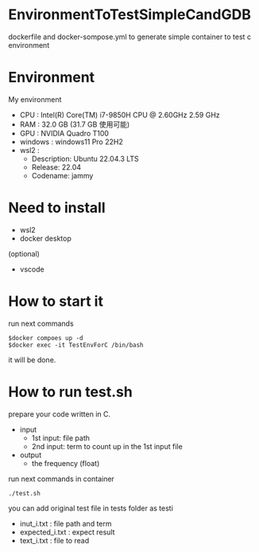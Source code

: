 # EnvironmentToTestSimpleCandGDB
dockerfile and docker-sompose.yml to generate simple container to test c environment

# Environment 

My environment

- CPU : Intel(R) Core(TM) i7-9850H CPU @ 2.60GHz   2.59 GHz
- RAM : 32.0 GB (31.7 GB 使用可能)
- GPU : NVIDIA Quadro T100
- windows : windows11 Pro 22H2
- wsl2 :
  - Description:    Ubuntu 22.04.3 LTS
  - Release:        22.04
  - Codename:       jammy


# Need to install

- wsl2
- docker desktop

(optional)
- vscode

# How to start it

run next commands

```
$docker compoes up -d
$docker exec -it TestEnvForC /bin/bash
```

it will be done.

# How to run test.sh

prepare your code written in C.

- input
  - 1st input: file path
  - 2nd input: term to count up in the 1st input file
- output
  - the frequency (float)

run next commands in container

```
./test.sh
```

you can add original test file in tests folder as testi
- inut_i.txt : file path and term
- expected_i.txt : expect result
- text_i.txt : file to read
